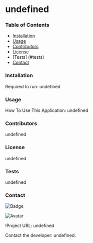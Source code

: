 # undefined

  ### Table of Contents
  - [Installation](#installation)
  - [Usage](#usage)
  - [Contributors](#contributors)
  - [License](#license)
  - [Tests] (#tests)
  - [Contact](#contact)

  ### Installation
  Required to run: undefined

  ### Usage
  How To Use This Application: undefined

  ### Contributors
  undefined

  ### License
  undefined

  ### Tests
  undefined

  ### Contact
  
![Badge](https://img.shields.io/badge/Github-undefined-4cbbb9)
  
![Avatar](https://github.com/undefined.png?size=50)
  
!Project URL: undefined
  
Contact the developer: undefined.

